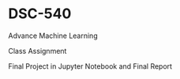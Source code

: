 # DSC-540
Advance Machine Learning

Class Assignment 


Final Project in Jupyter Notebook and Final Report
